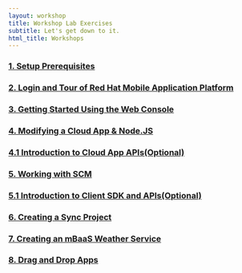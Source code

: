 ```yaml
---
layout: workshop
title: Workshop Lab Exercises
subtitle: Let's get down to it.
html_title: Workshops
---
```


### [1. Setup Prerequisites](workshop-prerequisites.html)

### [2. Login and Tour of Red Hat Mobile Application Platform](workshop-introduction.html)

### [3. Getting Started Using the Web Console](a-tour-of-the-webconsole-xamarin.html)

### [4. Modifying a Cloud App & Node.JS](a-tour-of-the-webconsole-cloud-app.html)

### [4.1 Introduction to Cloud App APIs(Optional)](lab-a-tour-of-the-cloud-api.html)

### [5. Working with SCM](lab-working-with-scm.html)

### [5.1 Introduction to Client SDK and APIs(Optional)](lab-a-tour-of-the-client-api-dotnet.html)

### [6. Creating a Sync Project](lab-working-with-xamarin.html)

### [7. Creating an mBaaS Weather Service](nodejs_weather_module.html)

### [8. Drag and Drop Apps](drag-and-drop-apps.html)


<!--  FUTURE LABS THAT ARE ADMIN/OPS FOCUSED

### [App & Cloud statistics](apps-and-cloud-statistics.html)

### [Administration & Management](administration-and-management.html)

-->
